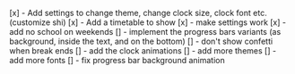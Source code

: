 [x] - Add settings to change theme, change clock size, clock font etc. (customize shi)
[x] - Add a timetable to show
[x] - make settings work
[x] - add no school on weekends
[] - implement the progress bars variants (as background, inside the text, and on the bottom)
[] - don't show confetti when break ends
[] - add the clock animations
[] - add more themes
[] - add more fonts
[] - fix progress bar background animation
